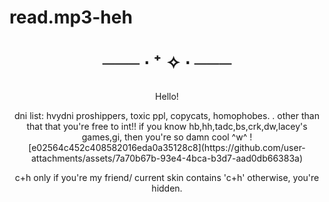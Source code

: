 # read.mp3-heh
<h1 align="center"></[](i)>


─── ⋅ ⁺ ✧  ⋅ ───


</h1>


  
<p align="center"> Hello!

<p align="center"> 

<p align="center"> dni list: hvydni proshippers, toxic ppl, copycats, homophobes.
.  other than that that you're free to int!! if you know hb,hh,tadc,bs,crk,dw,lacey's games,gi, then you're so damn cool ^w^
![e02564c452c408582016eda0a35128c8](https://github.com/user-attachments/assets/7a70b67b-93e4-4bca-b3d7-aad0db66383a)

    
<p align="center">  c+h only if you're my friend/ current skin contains 'c+h' otherwise, you're hidden.





<h1 align="center"></[](h)>

